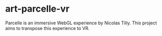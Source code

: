 # art-parcelle-vr
Parcelle is an immersive WebGL experience by Nicolas Tilly. This project aims to transpose this experience to VR.
